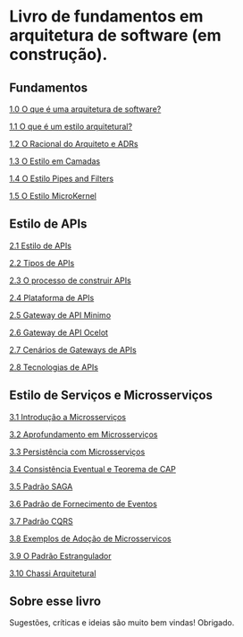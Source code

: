 #  Livro de fundamentos em  arquitetura de software (em construção).

## Fundamentos

[1.0 O que é uma arquitetura de software?](https://github.com/marco-mendes/arquitetura-software/blob/main/1.0%20O%20que%20é%20uma%20arquitetura%20de%20software.md)

[1.1 O que é um estilo arquitetural?](https://github.com/marco-mendes/arquitetura-software/blob/main/1.1%20O%20que%20%C3%A9%20um%20estilo%20arquitetural.md)

[1.2 O Racional do Arquiteto e ADRs](https://github.com/marco-mendes/arquitetura-software/blob/main/1.2%20O%20racional%20arquietural%20e%20o%20conceito%20de%20ADRs.md)

[1.3 O Estilo em Camadas](https://github.com/marco-mendes/arquitetura-software/blob/main/1.3%20Estilo%20em%20Camadas.md)

[1.4 O Estilo Pipes and Filters](https://github.com/marco-mendes/arquitetura-software/blob/main/1.4%20pipes-filters.md)

[1.5 O Estilo MicroKernel](https://github.com/marco-mendes/arquitetura-software/blob/main/1.3%20micro-kernel.md)

## Estilo de APIs

[2.1 Estilo de APIs](https://github.com/marco-mendes/arquitetura-software/blob/main/2.1%20Estilo%20de%20APIs.md)

[2.2 Tipos de APIs](https://github.com/marco-mendes/arquitetura-software/blob/main/2.2%20Tipos%20de%20APIs.md)

[2.3 O processo de construir APIs](https://github.com/marco-mendes/arquitetura-software/blob/main/2.3%20O%20processo%20de%20construir%20APIs.md)

[2.4 Plataforma de APIs](https://github.com/marco-mendes/arquitetura-software/blob/main/2.4%20Plataforma%20de%20APIs.md)

[2.5 Gateway de API Minimo](https://github.com/marco-mendes/arquitetura-software/blob/main/2.5%20Gateway%20de%20API%20Minimo.md)

[2.6 Gateway de API Ocelot](https://github.com/marco-mendes/arquitetura-software/blob/main/2.6%20API%20Gateway%20Ocelot.md)

[2.7 Cenários de Gateways de APIs](https://github.com/marco-mendes/arquitetura-software/blob/main/2.7%20Cenarios%20de%20Gateway%20de%20API.md)

[2.8 Tecnologias de APIs](https://github.com/marco-mendes/arquitetura-software/blob/main/2.8%20Tecnologias%20de%20APIs.md)

## Estilo de Serviços e Microsserviços

[3.1 Introdução a Microsserviços](https://github.com/marco-mendes/arquitetura-software/blob/main/2.8%20Tecnologias%20de%20APIs.md)

[3.2 Aprofundamento em Microsserviços](https://github.com/marco-mendes/arquitetura-software/blob/main/3.2%20Aprofundamento%20do%20Estilo%20de%20Microsserviços.md)

[3.3 Persistência com Microsserviços](https://github.com/marco-mendes/arquitetura-software/blob/main/3.3%20Persistencia%20com%20Microsserviços.md)

[3.4 Consistência Eventual e Teorema de CAP](https://github.com/marco-mendes/arquitetura-software/blob/main/3.4%20Consistência%20Eventual%20e%20o%20Teorema%20de%20CAP.md)

[3.5 Padrão SAGA](https://github.com/marco-mendes/arquitetura-software/blob/main/3.5%20Padrão%20SAGA.md)

[3.6 Padrão de Fornecimento de Eventos](https://github.com/marco-mendes/arquitetura-software/blob/main/3.6%20Padrão%20de%20Fornecimento%20de%20Eventos%20(Event%20Sourcing).md)

[3.7 Padrão CQRS](https://github.com/marco-mendes/arquitetura-software/blob/main/3.7%20Padrão%20CQRS.md)

[3.8 Exemplos de Adoção de Microsservicos](https://github.com/marco-mendes/arquitetura-software/blob/main/3.8%20Exemplos%20de%20Adoção%20de%20Microsserviços.md)

[3.9 O Padrão Estrangulador](https://github.com/marco-mendes/arquitetura-software/blob/main/3.9%20O%20padrão%20estrangulador.md)

[3.10 Chassi Arquitetural](https://github.com/marco-mendes/arquitetura-software/blob/main/3.10%20Chassi%20Arquitetural.md)


## Sobre esse livro

Sugestões, críticas e ideias são muito bem vindas!
Obrigado.
